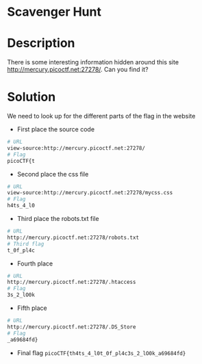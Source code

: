 # Scavenger Hunt

# Description
There is some interesting information hidden around this site http://mercury.picoctf.net:27278/. Can you find it?
# Solution
We need to look up for the different parts of the flag in the website 

-  First place the source code 
``` bash
# URL
view-source:http://mercury.picoctf.net:27278/
# Flag 
picoCTF{t
```

- Second place the css file

```bash
# URL 
view-source:http://mercury.picoctf.net:27278/mycss.css
# Flag
h4ts_4_l0
```

-  Third place the robots.txt file

```bash
# URL
http://mercury.picoctf.net:27278/robots.txt
# Third flag
t_0f_pl4c
```

- Fourth place 
```bash
# URL
http://mercury.picoctf.net:27278/.htaccess
# Flag
3s_2_lO0k
```

-  Fifth place 
```bash
# URL
http://mercury.picoctf.net:27278/.DS_Store
# Flag 
_a69684fd}
```

- Final flag
```picoCTF{th4ts_4_l0t_0f_pl4c3s_2_lO0k_a69684fd}```

